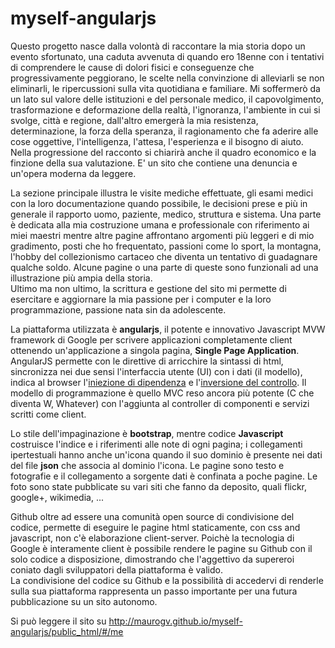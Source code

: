myself-angularjs
================

Questo progetto nasce dalla volontà di raccontare la mia storia dopo un evento sfortunato, una caduta avvenuta di quando ero 18enne con i tentativi di comprendere le cause di dolori fisici e conseguenze che progressivamente peggiorano, le scelte nella convinzione di alleviarli se non eliminarli, le ripercussioni sulla vita quotidiana e familiare. Mi soffermerò da un lato sul valore delle istituzioni e del personale medico, il capovolgimento, trasformazione e deformazione della realtà, l'ignoranza, l'ambiente in cui si svolge, città e regione, dall'altro emergerà la mia resistenza, determinazione, la forza della speranza, il ragionamento che fa aderire alle cose oggettive, l'intelligenza, l'attesa, l'esperienza e il bisogno di aiuto. Nella progressione del racconto si chiarirà anche il quadro economico e la finzione della sua valutazione. E' un sito che contiene una denuncia e un'opera moderna da leggere.

La sezione principale illustra le visite mediche effettuate, gli esami medici con la loro documentazione quando possibile, le decisioni prese e più in generale il rapporto uomo, paziente, medico, struttura e sistema. Una parte è dedicata alla mia costruzione umana e professionale con riferimento ai miei maestri mentre altre pagine affrontano argomenti più leggeri e di mio gradimento, posti che ho frequentato, passioni come lo sport, la montagna, l'hobby del collezionismo cartaceo che diventa un tentativo di guadagnare qualche soldo. Alcune pagine o una parte di queste sono funzionali ad una illustrazione più ampia della storia.  
Ultimo ma non ultimo, la scrittura e gestione del sito mi permette di esercitare e aggiornare la mia passione per i computer e la loro programmazione, passione nata sin da adolescente.
  
La piattaforma utilizzata è **angularjs**, il potente e innovativo Javascript MVW framework di Google per scrivere applicazioni completamente client ottenendo un'applicazione a singola pagina, **Single Page Application**. AngularJS permette con le direttive di arricchire la sintassi di html, sincronizza nei due sensi l'interfaccia utente (UI) con i dati (il modello), indica al browser l'[iniezione di dipendenza](http://it.wikipedia.org/wiki/Dependency_injection) e l'[inversione del controllo](http://it.wikipedia.org/wiki/Inversion_of_Control). Il modello di programmazione è quello MVC reso ancora più potente (C che diventa W, Whatever) con l'aggiunta al controller di componenti e servizi scritti come client. 

Lo stile dell'impaginazione è **bootstrap**, mentre codice **Javascript** costruisce l'indice e i riferimenti alle note di ogni pagina; i collegamenti ipertestuali hanno anche un'icona quando il suo dominio è presente nei dati del file **json** che associa al dominio l'icona. 
Le pagine sono testo e fotografie e il collegamento a sorgente dati è confinata a poche pagine. Le foto sono state pubblicate su vari siti che fanno da deposito, quali flickr, google+, wikimedia, ...

Github oltre ad essere una comunità open source di condivisione del codice, permette di eseguire le pagine html staticamente, con css and javascript, non c'è elaborazione client-server. Poichè la tecnologia di Google è interamente client è possibile rendere le pagine su Github con il solo codice a disposizione, dimostrando che l'aggettivo da supereroi coniato dagli sviluppatori della piattaforma è valido.  
La condivisione del codice su Github e la possibilità di accedervi di renderle sulla sua piattaforma rappresenta un passo importante per una futura pubblicazione su un sito autonomo.

Si può leggere il sito su http://maurogv.github.io/myself-angularjs/public_html/#/me
